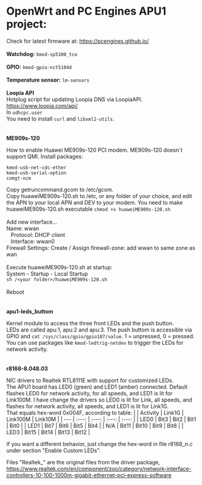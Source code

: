 # OpenWrt and PC Engines APU1 project:

Check for latest firmware at: https://pcengines.github.io/
\
\
**Watchdog:**
`kmod-sp5100_tco`
\
\
**GPIO:**
`kmod-gpio-nct5104d`
\
\
**Temperature sensor:**
`lm-sensors`
\
\
**Loopia API**\
Hotplug script for updating Loopia DNS via LoopiaAPI. https://www.loopia.com/api/ \
In `udhcpc.user` \
You need to install `curl` and `libxml2-utils`.\
\
\
**ME909s-120**

How to enable Huawei ME909s-120 PCI modem. ME909s-120 doesn´t support QMI. Install packages:
```
kmod-usb-net-cdc-ether
kmod-usb-serial-option
comgt-ncm
```
Copy getruncommand.gcom to /etc/gcom.\
Copy huaweiME909s-120.sh to /etc, or any folder of your choice, and edit the APN to your local APN and DEV to your modem. You need to make huaweiME909s-120.sh executable `chmod +x huaweiME909s-120.sh`\
\
Add new interface...\
Name: wwan\
&nbsp;&nbsp;&nbsp;Protocol: DHCP client\
&nbsp;&nbsp;&nbsp;Interface: wwan0\
Firewall Settings: Create / Assign firewall-zone: add wwan to same zone as wan\
\
Execute huaweiME909s-120.sh at startup:\
System - Startup - Local Startup\
`sh /<your folder>/huaweiME909s-120.sh`\
\
Reboot\
\
\
**apu1-leds_buttom**

Kernel module to access the three front LEDs and the push button.\
LEDs are called apu:1, apu:2 and apu:3. The push buttom is accessible via GPIO and `cat /sys/class/gpio/gpio187/value`. 1 = unpressed, 0 = pressed.\
You can use packages like `kmod-ledtrig-netdev` to trigger the LEDs for network activity.\
\
\
**r8168-8.048.03**

NIC drivers to Realtek RTL8111E with support for customized LEDs.\
The APU1 board has LED0 (green) and LED1 (amber) connected. Default flashes LED0 for network activity, for all speeds, and LED1 is lit for Link100M.
I have change the drivers so LED0 is lit for Link, all speeds, and flashes for network activity, all speeds, and LED1 is lit for Link1G.\
That equals hex-word 0x004F, according to table:
|      | Activity | Link1G | Link100M | Link10M |
| --- | :---: | :---: | :---: | :---: | 
| LED0 | Bit3 | Bit2 | Bit1 | Bit0 |
| LED1 | Bit7 | Bit6 | Bit5 | Bit4 |
| N/A | Bit11 | Bit10 | Bit9 | Bit8 |
| LED3 | Bit15 | Bit14 | Bit13 | Bit12 |

If you want a different behavior, just change the hex-word in file r8168_n.c under section "Enable Custom LEDs".

Files "Realtek_" are the original files from the driver package, https://www.realtek.com/en/component/zoo/category/network-interface-controllers-10-100-1000m-gigabit-ethernet-pci-express-software
